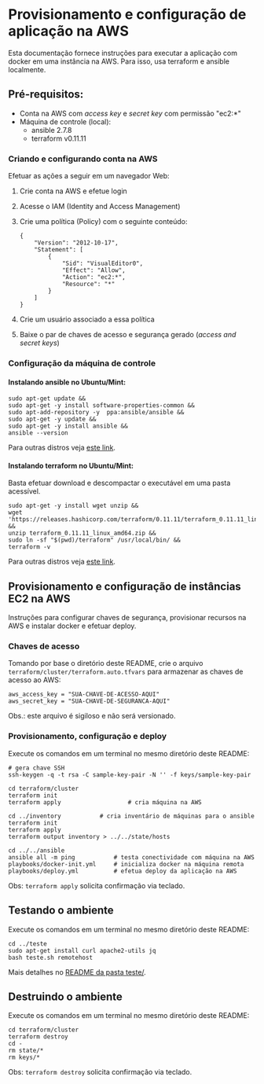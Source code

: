 # Provisionamento e configuração de aplicação na AWS

Esta documentação fornece instruções para executar a aplicação com docker em uma instância na AWS. Para isso, usa terraform e ansible localmente.


## Pré-requisitos:

- Conta na AWS com *access key* e *secret key* com permissão "ec2:*"
- Máquina de controle (local):
  - ansible 2.7.8
  - terraform v0.11.11

### Criando e configurando conta na AWS

Efetuar as ações a seguir em um navegador Web:

1. Crie conta na AWS e efetue login
2. Acesse o IAM (Identity and Access Management)
3. Crie uma política (Policy) com o seguinte conteúdo:

    ```
    {
        "Version": "2012-10-17",
        "Statement": [
            {
                "Sid": "VisualEditor0",
                "Effect": "Allow",
                "Action": "ec2:*",
                "Resource": "*"
            }
        ]
    }
    ```

4. Crie um usuário associado a essa política
5. Baixe o par de chaves de acesso e segurança gerado (*access and secret keys*)


### Configuração da máquina de controle


#### Instalando ansible no Ubuntu/Mint:

```
sudo apt-get update &&
sudo apt-get -y install software-properties-common &&
sudo apt-add-repository -y  ppa:ansible/ansible &&
sudo apt-get -y update &&
sudo apt-get -y install ansible &&
ansible --version
```

Para outras distros veja [este link](https://docs.ansible.com/ansible/latest/installation_guide/intro_installation.html#installing-the-control-machine).


#### Instalando terraform no Ubuntu/Mint:

Basta efetuar download e descompactar o executável em uma pasta acessível.

```
sudo apt-get -y install wget unzip &&
wget 'https://releases.hashicorp.com/terraform/0.11.11/terraform_0.11.11_linux_amd64.zip' &&
unzip terraform_0.11.11_linux_amd64.zip &&
sudo ln -sf "$(pwd)/terraform" /usr/local/bin/ &&
terraform -v
```

Para outras distros veja [este link](https://learn.hashicorp.com/terraform/getting-started/install).


## Provisionamento e configuração de instâncias EC2 na AWS

Instruções para configurar chaves de segurança, provisionar recursos na AWS e instalar docker e efetuar deploy.

### Chaves de acesso

Tomando por base o diretório deste README, crie o arquivo `terraform/cluster/terraform.auto.tfvars` para armazenar as chaves de acesso ao AWS:

```
aws_access_key = "SUA-CHAVE-DE-ACESSO-AQUI"
aws_secret_key = "SUA-CHAVE-DE-SEGURANCA-AQUI"
```

Obs.: este arquivo é sigiloso e não será versionado.


### Provisionamento, configuração e deploy

Execute os comandos em um terminal no mesmo diretório deste README:

```
# gera chave SSH
ssh-keygen -q -t rsa -C sample-key-pair -N '' -f keys/sample-key-pair

cd terraform/cluster
terraform init
terraform apply                   # cria máquina na AWS

cd ../inventory           # cria inventário de máquinas para o ansible
terraform init
terraform apply
terraform output inventory > ../../state/hosts

cd ../../ansible
ansible all -m ping           # testa conectividade com máquina na AWS
playbooks/docker-init.yml     # inicializa docker na máquina remota
playbooks/deploy.yml          # efetua deploy da aplicação na AWS
```

Obs: `terraform apply` solicita confirmação via teclado.


## Testando o ambiente

Execute os comandos em um terminal no mesmo diretório deste README:

```
cd ../teste
sudo apt-get install curl apache2-utils jq
bash teste.sh remotehost
```

Mais detalhes no [README da pasta teste/](../teste/README.md).


## Destruindo o ambiente

Execute os comandos em um terminal no mesmo diretório deste README:

```
cd terraform/cluster
terraform destroy
cd -
rm state/*
rm keys/*
```

Obs: `terraform destroy` solicita confirmação via teclado.
